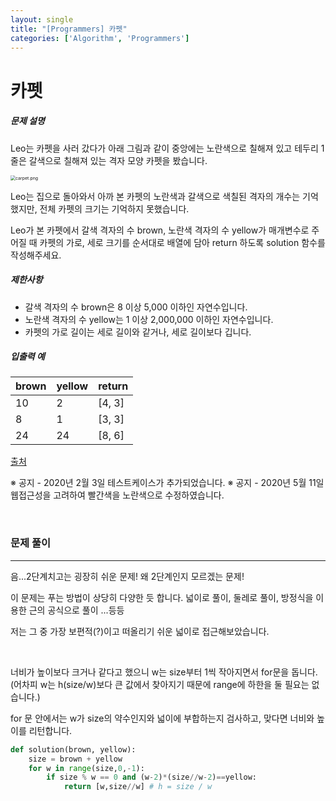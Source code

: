 ```yaml
---
layout: single
title: "[Programmers] 카펫"
categories: ['Algorithm', 'Programmers']
---
```


# 카펫

##### 문제 설명

Leo는 카펫을 사러 갔다가 아래 그림과 같이 중앙에는 노란색으로 칠해져 있고 테두리 1줄은 갈색으로 칠해져 있는 격자 모양 카펫을 봤습니다.

<img src="https://grepp-programmers.s3.ap-northeast-2.amazonaws.com/files/production/b1ebb809-f333-4df2-bc81-02682900dc2d/carpet.png" alt="carpet.png" style="zoom:50%;" />

Leo는 집으로 돌아와서 아까 본 카펫의 노란색과 갈색으로 색칠된 격자의 개수는 기억했지만, 전체 카펫의 크기는 기억하지 못했습니다.

Leo가 본 카펫에서 갈색 격자의 수 brown, 노란색 격자의 수 yellow가 매개변수로 주어질 때 카펫의 가로, 세로 크기를 순서대로 배열에 담아 return 하도록 solution 함수를 작성해주세요.

##### 제한사항

* 갈색 격자의 수 brown은 8 이상 5,000 이하인 자연수입니다.
* 노란색 격자의 수 yellow는 1 이상 2,000,000 이하인 자연수입니다.
* 카펫의 가로 길이는 세로 길이와 같거나, 세로 길이보다 깁니다.

##### 입출력 예

| brown | yellow | return |
| ----- | ------ | ------ |
| 10    | 2      | [4, 3] |
| 8     | 1      | [3, 3] |
| 24    | 24     | [8, 6] |

[출처](http://hsin.hr/coci/archive/2010_2011/contest4_tasks.pdf)

※ 공지 - 2020년 2월 3일 테스트케이스가 추가되었습니다.
※ 공지 - 2020년 5월 11일 웹접근성을 고려하여 빨간색을 노란색으로 수정하였습니다.

<br>



### 문제 풀이

---

음...2단계치고는 굉장히 쉬운 문제! 왜 2단계인지 모르겠는 문제!

이 문제는 푸는 방법이 상당히 다양한 듯 합니다. 넓이로 풀이, 둘레로 풀이, 방정식을 이용한 근의 공식으로 풀이 ...등등

저는 그 중 가장 보편적(?)이고 떠올리기 쉬운 넓이로 접근해보았습니다. 

<br>

너비가 높이보다 크거나 같다고 했으니 w는 size부터 1씩 작아지면서 for문을 돕니다. (어차피 w는 h(size/w)보다 큰 값에서 찾아지기 때문에 range에 하한을 둘 필요는 없습니다.)

for 문 안에서는 w가 size의 약수인지와 넓이에 부합하는지 검사하고, 맞다면 너비와 높이를 리턴합니다. 

```python
def solution(brown, yellow):
    size = brown + yellow
    for w in range(size,0,-1):
        if size % w == 0 and (w-2)*(size//w-2)==yellow:
            return [w,size//w] # h = size / w
```

